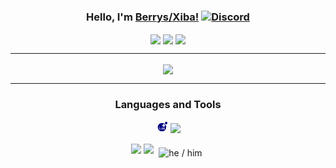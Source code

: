 <div align="center">

### Hello, I'm [Berrys/Xiba!](https://xiba.uno/) <a href="https://discord.gg/9zErjgUnDn"><img src="https://raw.githubusercontent.com/anuraghazra/anuraghazra/master/assets/discord-round.svg" alt="Discord" width="27px"></a>

  <img align="center" src="https://github-readme-stats.vercel.app/api?username=Xibascripts&show_icons=true&line_height=27&include_all_commits=true&count_private=true" />
  <img align="center" src="https://github-readme-stats.vercel.app/api/top-langs/?username=Xibascripts&exclude_repo=RBLXHUB,MirayCDN,NHSE-VillagerDB"/>
  <img align="center" src="https://github-readme-stats.vercel.app/api/wakatime?username=Xibascripts" />

<hr>

<img align="center" src="https://discord.c99.nl/widget/theme-1/741137353988636722.png" />
  
  <hr>

### **Languages and Tools**  

<code><img height="20" src="https://raw.githubusercontent.com/github/explore/80688e429a7d4ef2fca1e82350fe8e3517d3494d/topics/lua/lua.png"></code>
<code><img height="20" src="https://cdn.discordapp.com/attachments/865425432894636063/865439840074334208/c-logo-icon-28389.png"></code>
  
<code><img height="20" src="https://image.flaticon.com/icons/png/512/906/906324.png"></code>
<code><img height="20" src="https://code.visualstudio.com/favicon.ico"></code>
<img src="https://raw.githubusercontent.com/klaasnicolaas/ColoredBadges/master/svg/pronouns/hehim.svg" alt="he / him" style="vertical-align:top; margin:6px 4px">
